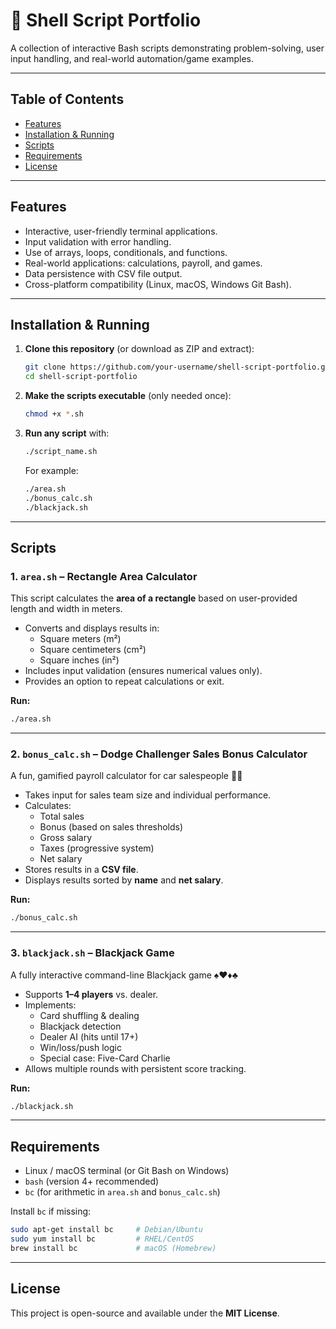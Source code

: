# 🐚 Shell Script Portfolio

A collection of interactive Bash scripts demonstrating problem-solving, user input handling, and real-world automation/game examples.

---

## Table of Contents

- [Features](#features)  
- [Installation & Running](#installation--running)  
- [Scripts](#scripts)  
- [Requirements](#requirements)  
- [License](#license)  

---

## Features

- Interactive, user-friendly terminal applications.  
- Input validation with error handling.  
- Use of arrays, loops, conditionals, and functions.  
- Real-world applications: calculations, payroll, and games.  
- Data persistence with CSV file output.  
- Cross-platform compatibility (Linux, macOS, Windows Git Bash).  

---

##  Installation & Running

1. **Clone this repository** (or download as ZIP and extract):  
   ```bash
   git clone https://github.com/your-username/shell-script-portfolio.git
   cd shell-script-portfolio
   ```

2. **Make the scripts executable** (only needed once):  
   ```bash
   chmod +x *.sh
   ```

3. **Run any script** with:  
   ```bash
   ./script_name.sh
   ```

   For example:
   ```bash
   ./area.sh
   ./bonus_calc.sh
   ./blackjack.sh
   ```

---

##  Scripts

### 1. `area.sh` – Rectangle Area Calculator
This script calculates the **area of a rectangle** based on user-provided length and width in meters.

- Converts and displays results in:
  - Square meters (m²)
  - Square centimeters (cm²)
  - Square inches (in²)
- Includes input validation (ensures numerical values only).
- Provides an option to repeat calculations or exit.

**Run:**
```bash
./area.sh
```

---

### 2. `bonus_calc.sh` – Dodge Challenger Sales Bonus Calculator
A fun, gamified payroll calculator for car salespeople 🚗💨  

- Takes input for sales team size and individual performance.  
- Calculates:  
  - Total sales  
  - Bonus (based on sales thresholds)  
  - Gross salary  
  - Taxes (progressive system)  
  - Net salary  
- Stores results in a **CSV file**.  
- Displays results sorted by **name** and **net salary**.  

**Run:**
```bash
./bonus_calc.sh
```

---

### 3. `blackjack.sh` – Blackjack Game
A fully interactive command-line Blackjack game ♠️♥️♦️♣️  

- Supports **1–4 players** vs. dealer.  
- Implements:  
  - Card shuffling & dealing  
  - Blackjack detection  
  - Dealer AI (hits until 17+)  
  - Win/loss/push logic  
  - Special case: Five-Card Charlie  
- Allows multiple rounds with persistent score tracking.  

**Run:**
```bash
./blackjack.sh
```

---

##  Requirements

- Linux / macOS terminal (or Git Bash on Windows)  
- `bash` (version 4+ recommended)  
- `bc` (for arithmetic in `area.sh` and `bonus_calc.sh`)  

Install `bc` if missing:
```bash
sudo apt-get install bc     # Debian/Ubuntu  
sudo yum install bc         # RHEL/CentOS  
brew install bc             # macOS (Homebrew)  
```

---

##  License

This project is open-source and available under the **MIT License**.
